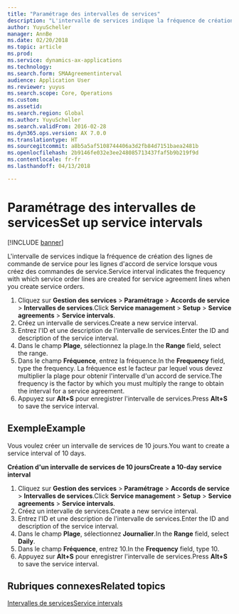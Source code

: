 ```yaml
---
title: "Paramétrage des intervalles de services"
description: "L'intervalle de services indique la fréquence de création des lignes de commande de service pour les lignes d'accord de service lorsque vous créez des commandes de service."
author: YuyuScheller
manager: AnnBe
ms.date: 02/20/2018
ms.topic: article
ms.prod: 
ms.service: dynamics-ax-applications
ms.technology: 
ms.search.form: SMAAgreementinterval
audience: Application User
ms.reviewer: yuyus
ms.search.scope: Core, Operations
ms.custom: 
ms.assetid: 
ms.search.region: Global
ms.author: YuyuScheller
ms.search.validFrom: 2016-02-28
ms.dyn365.ops.version: AX 7.0.0
ms.translationtype: HT
ms.sourcegitcommit: a8b5a5af5108744406a3d2fb84d7151baea2481b
ms.openlocfilehash: 2b9146fe032e3ee248085713437faf5b9b219f9d
ms.contentlocale: fr-fr
ms.lasthandoff: 04/13/2018

---
```


# <a name="set-up-service-intervals"></a><span data-ttu-id="391ce-103">Paramétrage des intervalles de services</span><span class="sxs-lookup"><span data-stu-id="391ce-103">Set up service intervals</span></span>  

[!INCLUDE [banner](../includes/banner.md)]

<span data-ttu-id="391ce-104">L'intervalle de services indique la fréquence de création des lignes de commande de service pour les lignes d'accord de service lorsque vous créez des commandes de service.</span><span class="sxs-lookup"><span data-stu-id="391ce-104">Service interval indicates the frequency with which service order lines are created for service agreement lines when you create service orders.</span></span>

1. <span data-ttu-id="391ce-105">Cliquez sur **Gestion des services** \> **Paramétrage** \> **Accords de service** \> **Intervalles de services**.</span><span class="sxs-lookup"><span data-stu-id="391ce-105">Click **Service management** \> **Setup** \> **Service agreements** \> **Service intervals**.</span></span>
2. <span data-ttu-id="391ce-106">Créez un intervalle de services.</span><span class="sxs-lookup"><span data-stu-id="391ce-106">Create a new service interval.</span></span>
3. <span data-ttu-id="391ce-107">Entrez l'ID et une description de l'intervalle de services.</span><span class="sxs-lookup"><span data-stu-id="391ce-107">Enter the ID and description of the service interval.</span></span>
4. <span data-ttu-id="391ce-108">Dans le champ **Plage**, sélectionnez la plage.</span><span class="sxs-lookup"><span data-stu-id="391ce-108">In the **Range** field, select the range.</span></span>
5. <span data-ttu-id="391ce-109">Dans le champ **Fréquence**, entrez la fréquence.</span><span class="sxs-lookup"><span data-stu-id="391ce-109">In the **Frequency** field, type the frequency.</span></span> <span data-ttu-id="391ce-110">La fréquence est le facteur par lequel vous devez multiplier la plage pour obtenir l'intervalle d'un accord de service.</span><span class="sxs-lookup"><span data-stu-id="391ce-110">The frequency is the factor by which you must multiply the range to obtain the interval for a service agreement.</span></span>
6. <span data-ttu-id="391ce-111">Appuyez sur **Alt+S** pour enregistrer l'intervalle de services.</span><span class="sxs-lookup"><span data-stu-id="391ce-111">Press **Alt+S** to save the service interval.</span></span>

## <a name="example"></a><span data-ttu-id="391ce-112">Exemple</span><span class="sxs-lookup"><span data-stu-id="391ce-112">Example</span></span>

<span data-ttu-id="391ce-113">Vous voulez créer un intervalle de services de 10 jours.</span><span class="sxs-lookup"><span data-stu-id="391ce-113">You want to create a service interval of 10 days.</span></span>

<span data-ttu-id="391ce-114">**Création d'un intervalle de services de 10 jours**</span><span class="sxs-lookup"><span data-stu-id="391ce-114">**Create a 10-day service interval**</span></span>

1. <span data-ttu-id="391ce-115">Cliquez sur **Gestion des services** \> **Paramétrage** \> **Accords de service** \> **Intervalles de services**.</span><span class="sxs-lookup"><span data-stu-id="391ce-115">Click **Service management** \> **Setup** \> **Service agreements** \> **Service intervals**.</span></span>
2. <span data-ttu-id="391ce-116">Créez un intervalle de services.</span><span class="sxs-lookup"><span data-stu-id="391ce-116">Create a new service interval.</span></span>
3. <span data-ttu-id="391ce-117">Entrez l'ID et une description de l'intervalle de services.</span><span class="sxs-lookup"><span data-stu-id="391ce-117">Enter the ID and description of the service interval.</span></span>
4. <span data-ttu-id="391ce-118">Dans le champ **Plage**, sélectionnez **Journalier**.</span><span class="sxs-lookup"><span data-stu-id="391ce-118">In the **Range** field, select **Daily**.</span></span>
5. <span data-ttu-id="391ce-119">Dans le champ **Fréquence**, entrez 10.</span><span class="sxs-lookup"><span data-stu-id="391ce-119">In the **Frequency** field, type 10.</span></span>
6. <span data-ttu-id="391ce-120">Appuyez sur **Alt+S** pour enregistrer l'intervalle de services.</span><span class="sxs-lookup"><span data-stu-id="391ce-120">Press **Alt+S** to save the service interval.</span></span>

## <a name="related-topics"></a><span data-ttu-id="391ce-121">Rubriques connexes</span><span class="sxs-lookup"><span data-stu-id="391ce-121">Related topics</span></span>

[<span data-ttu-id="391ce-122">Intervalles de services</span><span class="sxs-lookup"><span data-stu-id="391ce-122">Service intervals</span></span>](service-intervals.md)  

